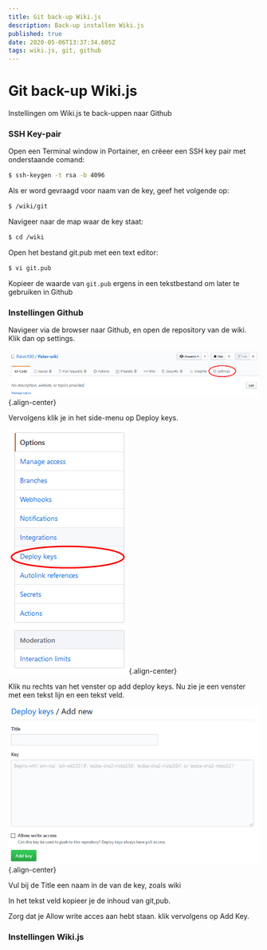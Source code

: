 ```yaml
---
title: Git back-up Wiki.js
description: Back-up installen Wiki.js
published: true
date: 2020-05-06T13:37:34.605Z
tags: wiki.js, git, github
---
```


# Git back-up Wiki.js
Instellingen om Wiki.js te back-uppen naar Github

### SSH Key-pair
Open een Terminal window in Portainer, en crëeer een SSH key pair met onderstaande comand:

``` bash
$ ssh-keygen -t rsa -b 4096
```

Als er word gevraagd voor naam van de key, geef het volgende op:

``` bash
$ /wiki/git
```

Navigeer naar de map waar de key staat:

``` bash
$ cd /wiki
```

Open het bestand git.pub met een text editor:

``` bash
$ vi git.pub
```

Kopieer de waarde van `git.pub` ergens in een tekstbestand om later te gebruiken in Github

### Instellingen Github
Navigeer via de browser naar Github, en open de repository van de wiki.
Klik dan op settings.

![github_settings.jpg](/software/git-back-up-wiki/github_settings.jpg){.align-center}

Vervolgens klik je in het side-menu op Deploy keys.

![deploy_keys.jpg](/software/git-back-up-wiki/deploy_keys.jpg){.align-center}

Klik nu rechts van het venster op add deploy keys.
Nu zie je een venster met een tekst lijn en een tekst veld.

![add_deploy_key.jpg](/software/git-back-up-wiki/add_deploy_key.jpg){.align-center}

Vul bij de Title een naam in de van de key, zoals wiki

In het tekst veld kopieer je de inhoud van git,pub.

Zorg dat je Allow write acces aan hebt staan.
klik vervolgens op Add Key.

### Instellingen Wiki.js
